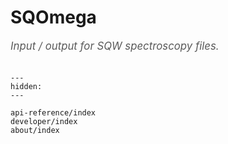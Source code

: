 # SQOmega

<span style="font-size:1.2em;font-style:italic;color:#5a5a5a">
  Input / output for SQW spectroscopy files.
  </br></br>
</span>

```{toctree}
---
hidden:
---

api-reference/index
developer/index
about/index
```
